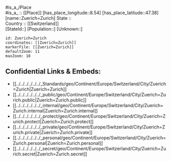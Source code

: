 ﻿---
location: [47.38,8.54] 
mapzoom: [7,12] 
mapmarker: city 
type: City
tags:
- geo/City


SpocWebEntityId: 35873
isDeleted: false
confidential: public

---
#is_a_/Place  
#is_a_ :: [[Place]] 
[has_place_longitude::8.54] 
[has_place_latitude::47.38] 
[name::Zuerich=Zurich] 
State ::  
Country :: [[Switzerland]]  
[StateId::] 
[Population::] 
[Unknown::] 


```leaflet
id: Zuerich=Zurich
coordinates: [[Zuerich=Zurich]] 
markerFile: [[Zuerich=Zurich]] 
defaultZoom: 11 
maxZoom: 18
```


## Confidential Links & Embeds: 
- [[../../../../../../_Standards/geo/Continent/Europe/Switzerland/City/Zuerich=Zurich|Zuerich=Zurich]] 
- [[../../../../../../_public/geo/Continent/Europe/Switzerland/City/Zuerich=Zurich.public|Zuerich=Zurich.public]] 
- [[../../../../../../_internal/geo/Continent/Europe/Switzerland/City/Zuerich=Zurich.internal|Zuerich=Zurich.internal]] 
- [[../../../../../../_protect/geo/Continent/Europe/Switzerland/City/Zuerich=Zurich.protect|Zuerich=Zurich.protect]] 
- [[../../../../../../_private/geo/Continent/Europe/Switzerland/City/Zuerich=Zurich.private|Zuerich=Zurich.private]] 
- [[../../../../../../_personal/geo/Continent/Europe/Switzerland/City/Zuerich=Zurich.personal|Zuerich=Zurich.personal]] 
- [[../../../../../../_secret/geo/Continent/Europe/Switzerland/City/Zuerich=Zurich.secret|Zuerich=Zurich.secret]] 

